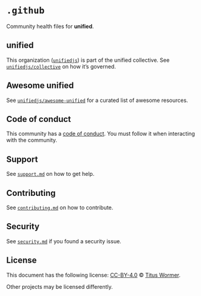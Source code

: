 # `.github`

Community health files for **unified**.

## unified

This organization ([`unifiedjs`][github-unified]) is part of the unified
collective.
See [`unifiedjs/collective`][github-collective] on how it’s governed.

## Awesome unified

See [`unifiedjs/awesome-unified`][github-awesome-unified] for a
curated list of awesome resources.

## Code of conduct

This community has a [code of conduct][file-code-of-conduct].
You must follow it when interacting with the community.

## Support

See [`support.md`][file-support] on how to get help.

## Contributing

See [`contributing.md`][file-contributing] on how to contribute.

## Security

See [`security.md`][file-security] if you found a security issue.

## License

This document has the following license:
[CC-BY-4.0][creativecommons-by] © [Titus Wormer][wooorm].

Other projects may be licensed differently.

[creativecommons-by]: https://creativecommons.org/licenses/by/4.0/

[file-code-of-conduct]: code-of-conduct.md

[file-contributing]: contributing.md

[file-security]: security.md

[file-support]: support.md

[github-awesome-unified]: https://github.com/unifiedjs/awesome-unified

[github-collective]: https://github.com/unifiedjs/collective

[github-unified]: https://github.com/unifiedjs

[wooorm]: https://wooorm.com

